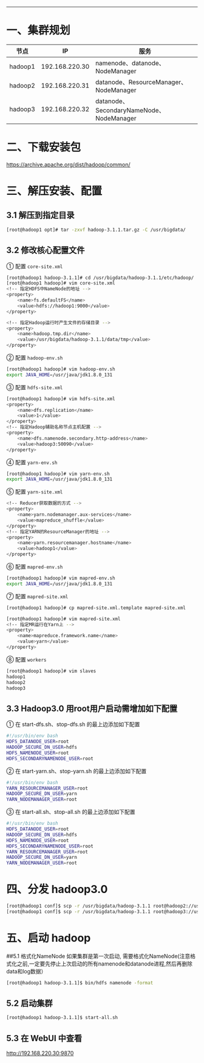 


---
# 一、集群规划
节点  | IP| 服务 
---- | ---- | ----
hadoop1 | 192.168.220.30 | namenode、datanode、NodeManager
hadoop2 | 192.168.220.31 | datanode、ResourceManager、NodeManager
hadoop3 | 192.168.220.32 | datanode、SecondaryNameNode、NodeManager


# 二、下载安装包
https://archive.apache.org/dist/hadoop/common/


# 三、解压安装、配置
## 3.1 解压到指定目录
```bash
[root@hadoop1 opt]# tar -zxvf hadoop-3.1.1.tar.gz -C /usr/bigdata/
```
## 3.2 修改核心配置文件
① 配置 `core-site.xml`
```bash
[root@hadoop1 hadoop-3.1.1]# cd /usr/bigdata/hadoop-3.1.1/etc/hadoop/
[root@hadoop1 hadoop]# vim core-site.xml
<!-- 指定HDFS中NameNode的地址 -->
<property>
    <name>fs.defaultFS</name>
    <value>hdfs://hadoop1:9000</value>
</property>

<!-- 指定Hadoop运行时产生文件的存储目录 -->
<property>
	<name>hadoop.tmp.dir</name>
	<value>/usr/bigdata/hadoop-3.1.1/data/tmp</value>
</property>
```
② 配置 `hadoop-env.sh`
```bash
[root@hadoop1 hadoop]# vim hadoop-env.sh
export JAVA_HOME=/usr/java/jdk1.8.0_131
```
③ 配置 `hdfs-site.xml`
```bash
[root@hadoop1 hadoop]# vim hdfs-site.xml
<property>
    <name>dfs.replication</name>
    <value>1</value>
</property>
<!-- 指定Hadoop辅助名称节点主机配置 -->
<property>
    <name>dfs.namenode.secondary.http-address</name>
    <value>hadoop3:50090</value>
</property>
```
④ 配置 `yarn-env.sh`
```bash
[root@hadoop1 hadoop]# vim yarn-env.sh
export JAVA_HOME=/usr/java/jdk1.8.0_131
```
⑤ 配置 `yarn-site.xml`
```bash
<!-- Reducer获取数据的方式 -->
<property>
    <name>yarn.nodemanager.aux-services</name>
    <value>mapreduce_shuffle</value>
</property>
<!-- 指定YARN的ResourceManager的地址 -->
<property>
    <name>yarn.resourcemanager.hostname</name>
    <value>hadoop1</value>
</property>
```
⑥ 配置 `mapred-env.sh`
```bash
[root@hadoop1 hadoop]# vim mapred-env.sh
export JAVA_HOME=/usr/java/jdk1.8.0_131
```
⑦ 配置 `mapred-site.xml`
```bash
[root@hadoop1 hadoop]# cp mapred-site.xml.template mapred-site.xml

[root@hadoop1 hadoop]# vim mapred-site.xml
<!-- 指定MR运行在Yarn上 -->
<property>
    <name>mapreduce.framework.name</name>
    <value>yarn</value>
</property>
```
⑧ 配置 `workers` 
```bash
[root@hadoop1 hadoop]# vim slaves
hadoop1
hadoop2
hadoop3
```


## 3.3 Hadoop3.0 用root用户启动需增加如下配置

① 在 start-dfs.sh、stop-dfs.sh 的最上边添加如下配置
```bash
#!/usr/bin/env bash
HDFS_DATANODE_USER=root    
HADOOP_SECURE_DN_USER=hdfs
HDFS_NAMENODE_USER=root
HDFS_SECONDARYNAMENODE_USER=root
```
② 在 start-yarn.sh、stop-yarn.sh 的最上边添加如下配置
```bash
#!/usr/bin/env bash
YARN_RESOURCEMANAGER_USER=root
HADOOP_SECURE_DN_USER=yarn
YARN_NODEMANAGER_USER=root
```
③ 在 start-all.sh、stop-all.sh 的最上边添加如下配置
```bash
#!/usr/bin/env bash
HDFS_DATANODE_USER=root
HADOOP_SECURE_DN_USER=hdfs
HDFS_NAMENODE_USER=root
HDFS_SECONDARYNAMENODE_USER=root
YARN_RESOURCEMANAGER_USER=root
HADOOP_SECURE_DN_USER=yarn
YARN_NODEMANAGER_USER=root
```

# 四、分发 hadoop3.0
```bash
[root@hadoop1 conf]$ scp -r /usr/bigdata/hadoop-3.1.1 root@hadoop2://usr/bigdata
[root@hadoop1 conf]$ scp -r /usr/bigdata/hadoop-3.1.1 root@hadoop3://usr/bigdata
```

# 五、启动 hadoop
##5.1 格式化NameNode
如果集群是第一次启动, 需要格式化NameNode(注意格式化之前,一定要先停止上次启动的所有namenode和datanode进程,然后再删除data和log数据）
```bash
[root@hadoop1 hadoop-3.1.1]$ bin/hdfs namenode -format
```

## 5.2 启动集群
```bash
[root@hadoop1 hadoop-3.1.1]$ start-all.sh
```

## 5.3 在 WebUI 中查看
http://192.168.220.30:9870